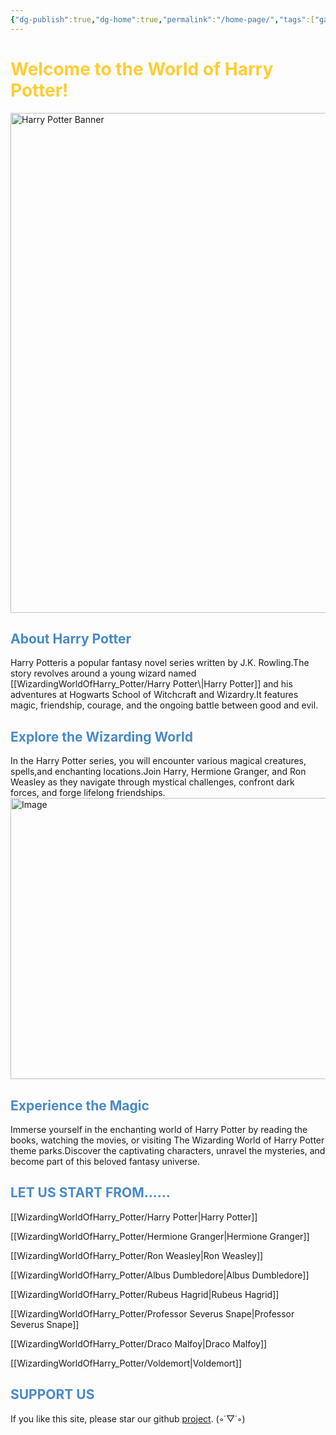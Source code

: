 ```yaml
---
{"dg-publish":true,"dg-home":true,"permalink":"/home-page/","tags":["gardenEntry"],"dgPassFrontmatter":true,"created":"","updated":""}
---
```



<body>
        <h1 style="color: #FFCC33;">Welcome to the World of Harry Potter!</h1>
        <img src="http://rxbg5ysja.bkt.gdipper.com/We.png" alt="Harry Potter Banner" width="600" height="800" >
</body>
<h2 style="color:  #488AC7 ;">About Harry Potter</h2>
Harry Potteris a popular fantasy novel series written by J.K. Rowling.The story revolves around a young wizard named [[WizardingWorldOfHarry_Potter/Harry Potter\|Harry Potter]] and his adventures at Hogwarts School of Witchcraft and Wizardry.It features magic, friendship, courage, and the ongoing battle between good and evil.
<h2 style="color:#488AC7 ;">Explore the Wizarding World</h2>
In the Harry Potter series, you will encounter various magical creatures, spells,and enchanting locations.Join Harry, Hermione Granger, and Ron Weasley as they navigate through mystical challenges, confront dark forces, and forge lifelong friendships.
       <img src="http://rxbg5ysja.bkt.gdipper.com/cloud.png" alt="Image" width="600" height="450" margin=“0” >
        <h2 style="color:#488AC7; ">Experience the Magic</h2>
Immerse yourself in the enchanting world of Harry Potter by reading the books, watching the movies, or visiting The Wizarding World of Harry Potter theme parks.Discover the captivating characters, unravel the mysteries, and become part of this beloved fantasy universe.



<h2 style="color:#488AC7; ">LET US START FROM......</h2>

[[WizardingWorldOfHarry_Potter/Harry Potter\|Harry Potter]]

[[WizardingWorldOfHarry_Potter/Hermione Granger\|Hermione Granger]]

[[WizardingWorldOfHarry_Potter/Ron Weasley\|Ron Weasley]]

[[WizardingWorldOfHarry_Potter/Albus Dumbledore\|Albus Dumbledore]]

[[WizardingWorldOfHarry_Potter/Rubeus Hagrid\|Rubeus Hagrid]]

[[WizardingWorldOfHarry_Potter/Professor Severus Snape\|Professor Severus Snape]]

[[WizardingWorldOfHarry_Potter/Draco Malfoy\|Draco Malfoy]]

[[WizardingWorldOfHarry_Potter/Voldemort\|Voldemort]]

<h2 style="color:#488AC7; ">SUPPORT US</h2>

If you like this site, please star our github [project](https://github.com/HuiyuanYan/WizardingWorldOfHarry_Potter_in_Obsidian.git).      (◦˙▽˙◦)